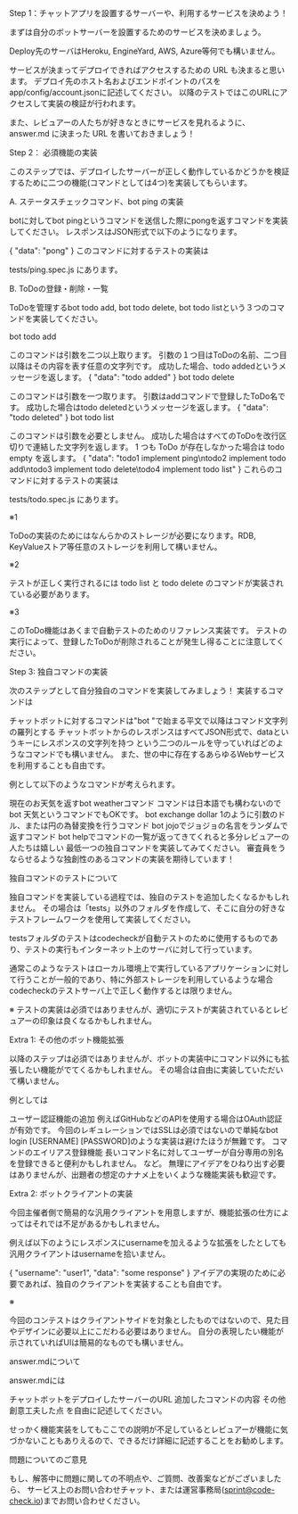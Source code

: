 Step 1：チャットアプリを設置するサーバーや、利用するサービスを決めよう！

まずは自分のボットサーバーを設置するためのサービスを決めましょう。

Deploy先のサーバはHeroku, EngineYard, AWS, Azure等何でも構いません。

サービスが決まってデプロイできればアクセスするための URL も決まると思います。
デプロイ先のホスト名およびエンドポイントのパスをapp/config/account.jsonに記述してください。
以降のテストではこのURLにアクセスして実装の検証が行われます。

また、レビュアーの人たちが好きなときにサービスを見れるように、answer.md に決まった URL を書いておきましょう！

Step 2： 必須機能の実装

このステップでは、デプロイしたサーバーが正しく動作しているかどうかを検証するために二つの機能(コマンドとしては4つ)を実装してもらいます。

A. ステータスチェックコマンド、bot ping の実装

botに対してbot pingというコマンドを送信した際にpongを返すコマンドを実装してください。 レスポンスはJSON形式で以下のようになります。

{
  "data": "pong"
}
このコマンドに対するテストの実装は

tests/ping.spec.js
にあります。

B. ToDoの登録・削除・一覧

ToDoを管理するbot todo add, bot todo delete, bot todo listという３つのコマンドを実装してください。

bot todo add

このコマンドは引数を二つ以上取ります。
引数の１つ目はToDoの名前、二つ目以降はその内容を表す任意の文字列です。
成功した場合、todo addedというメッセージを返します。
{
"data": "todo added"
}
bot todo delete

このコマンドは引数を一つ取ります。
引数はaddコマンドで登録したToDo名です。
成功した場合はtodo deletedというメッセージを返します。
{
"data": "todo deleted"
}
bot todo list

このコマンドは引数を必要としません。
成功した場合はすべてのToDoを改行区切りで連結した文字列を返します。
1 つも ToDo が存在しなかった場合は todo empty を返します。
{
"data": "todo1 implement ping\ntodo2 implement todo add\ntodo3 implement todo delete\todo4 implement todo list"
}
これらのコマンドに対するテストの実装は

tests/todo.spec.js
にあります。

※1

ToDoの実装のためにはなんらかのストレージが必要になります。RDB, KeyValueストア等任意のストレージを利用して構いません。

※2

テストが正しく実行されるには todo list と todo delete のコマンドが実装されている必要があります。

※3

このToDo機能はあくまで自動テストのためのリファレンス実装です。
テストの実行によって、登録したToDoが削除されることが発生し得ることに注意してください。

Step 3: 独自コマンドの実装

次のステップとして自分独自のコマンドを実装してみましょう！
実装するコマンドは

チャットボットに対するコマンドは"bot "で始まる平文で以降はコマンド文字列の羅列とする
チャットボットからのレスポンスはすべてJSON形式で、dataというキーにレスポンスの文字列を持つ
という二つのルールを守っていればどのようなコマンドでも構いません。
また、世の中に存在するあらゆるWebサービスを利用することも自由です。

例として以下のようなコマンドが考えられます。

現在のお天気を返すbot weatherコマンド
コマンドは日本語でも構わないのでbot 天気というコマンドでもOKです。
bot exchange dollar 1のように引数のドル、または円の為替変換を行うコマンド
bot jojoでジョジョの名言をランダムで返すコマンド
bot helpでコマンドの一覧が返ってきてくれると多分レビュアーの人たちは嬉しい
最低一つの独自コマンドを実装してみてください。 審査員をうならせるような独創性のあるコマンドの実装を期待しています！

独自コマンドのテストについて

独自コマンドを実装している過程では、独自のテストを追加したくなるかもしれません。
その場合は「tests」以外のフォルダを作成して、そこに自分の好きなテストフレームワークを使用して実装してください。

testsフォルダのテストはcodecheckが自動テストのために使用するものであり、テストの実行もインターネット上のサーバに対して行っています。

通常このようなテストはローカル環境上で実行しているアプリケーションに対して行うことが一般的であり、特に外部ストレージを利用しているような場合codecheckのテストサーバ上で正しく動作するとは限りません。

※ テストの実装は必須ではありませんが、適切にテストが実装されているとレビュアーの印象は良くなるかもしれません。

Extra 1: その他のボット機能拡張

以降のステップは必須ではありませんが、ボットの実装中にコマンド以外にも拡張したい機能がでてくるかもしれません。 その場合は自由に実装していただいて構いません。

例としては

ユーザー認証機能の追加
例えばGitHubなどのAPIを使用する場合はOAuth認証が有効です。
今回のレギュレーションではSSLは必須ではないので単純なbot login [USERNAME] [PASSWORD]のような実装は避けたほうが無難です。
コマンドのエイリアス登録機能
長いコマンド名に対してユーザーが自分専用の別名を登録できると便利かもしれません。
など。
無理にアイデアをひねり出す必要はありませんが、出題者の想定のナナメ上をいくような機能実装も歓迎です。

Extra 2: ボットクライアントの実装

今回主催者側で簡易的な汎用クライアントを用意しますが、機能拡張の仕方によってはそれでは不足があるかもしれません。

例えば以下のようにレスポンスにusernameを加えるような拡張をしたとしても汎用クライアントはusernameを拾いません。

{
  "username": "user1",
  "data": "some response"
}
アイデアの実現のために必要であれば、独自のクライアントを実装することも自由です。

※

今回のコンテストはクライアントサイドを対象としたものではないので、見た目やデザインに必要以上にこだわる必要はありません。 自分の表現したい機能が示されていればUIは簡易的なものでも構いません。

answer.mdについて

answer.mdには

チャットボットをデプロイしたサーバーのURL
追加したコマンドの内容
その他創意工夫した点
を自由に記述してください。

せっかく機能実装をしてもここでの説明が不足しているとレビュアーが機能に気づかないこともありえるので、できるだけ詳細に記述することをお勧めします。

問題についてのご意見

もし、解答中に問題に関しての不明点や、ご質問、改善案などがございましたら、 サービス上のお問い合わせチャット、または運営事務局(sprint@code-check.io)までお問い合わせください。

